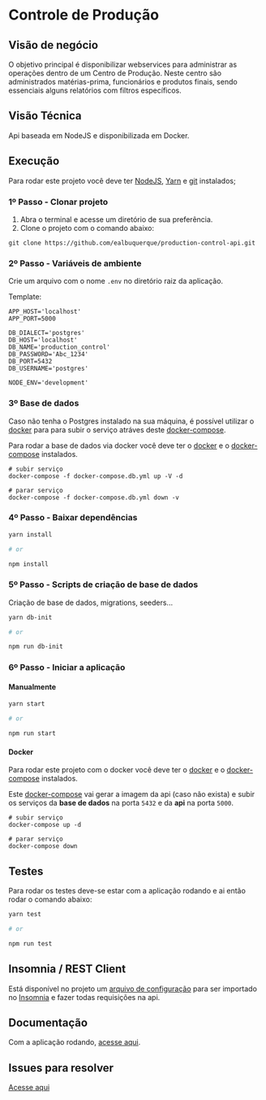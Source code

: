 # Controle de Produção

## Visão de negócio

O objetivo principal é disponibilizar webservices para administrar as operações dentro de um Centro de Produção. Neste centro são administrados matérias-prima, funcionários e produtos finais, sendo essenciais alguns relatórios com filtros específicos.

## Visão Técnica

Api baseada em NodeJS e disponibilizada em Docker.


## Execução

Para rodar este projeto você deve ter [NodeJS](https://nodejs.org/en/), [Yarn](https://yarnpkg.com/pt-BR/) e [git](https://git-scm.com/) instalados;

### 1º Passo - Clonar projeto

1. Abra o terminal e acesse um  diretório de sua preferência.
2. Clone o projeto com o comando abaixo:

```
git clone https://github.com/ealbuquerque/production-control-api.git
```

### 2º Passo - Variáveis de ambiente

Crie um arquivo com o nome `.env` no diretório raiz da aplicação.

Template:
```
APP_HOST='localhost'
APP_PORT=5000

DB_DIALECT='postgres'
DB_HOST='localhost'
DB_NAME='production_control'
DB_PASSWORD='Abc_1234'
DB_PORT=5432
DB_USERNAME='postgres'

NODE_ENV='development'
```

### 3º Base de dados

Caso não tenha o Postgres instalado na sua máquina, é possível utilizar o [docker](https://www.docker.com/) para para subir o serviço atráves deste [docker-compose](docker-compose.db.yml).

Para rodar a base de dados via docker você deve ter o [docker](https://www.docker.com/) e o [docker-compose](https://docs.docker.com/compose/) instalados.

```
# subir serviço
docker-compose -f docker-compose.db.yml up -V -d

# parar serviço
docker-compose -f docker-compose.db.yml down -v
```

### 4º Passo - Baixar dependências

```bash
yarn install

# or

npm install
```

### 5º Passo - Scripts de criação de base de dados

Criação de base de dados, migrations, seeders...

```bash
yarn db-init

# or

npm run db-init
```

### 6º Passo - Iniciar a aplicação

#### Manualmente

```bash
yarn start

# or

npm run start
```

#### Docker

Para rodar este projeto com o docker você deve ter o [docker](https://www.docker.com/) e o [docker-compose](https://docs.docker.com/compose/) instalados.

Este [docker-compose](docker-compose.yml) vai gerar a imagem da api (caso não exista) e subir os serviços da **base de dados** na porta `5432` e da **api** na porta `5000`.

```
# subir serviço
docker-compose up -d

# parar serviço
docker-compose down
```

## Testes

Para rodar os testes deve-se estar com a aplicação rodando e ai então rodar o comando abaixo:

```bash
yarn test

# or

npm run test
```

## Insomnia / REST Client

Está disponível no projeto um [arquivo de configuração](Insomnia_2019-07-10.json) para ser importado no [Insomnia](https://insomnia.rest/) e fazer todas requisições na api.

## Documentação

Com a aplicação rodando, [acesse aqui](http://localhost:5000/docs).

## Issues para resolver

[Acesse aqui](https://github.com/ealbuquerque/production-control-api/issues)
